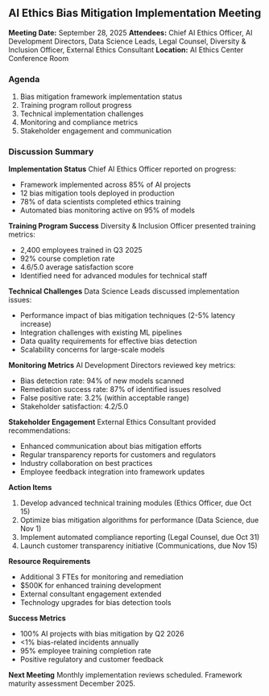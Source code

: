 ## AI Ethics Bias Mitigation Implementation Meeting

**Meeting Date:** September 28, 2025
**Attendees:** Chief AI Ethics Officer, AI Development Directors, Data Science Leads, Legal Counsel, Diversity & Inclusion Officer, External Ethics Consultant
**Location:** AI Ethics Center Conference Room

### Agenda
1. Bias mitigation framework implementation status
2. Training program rollout progress
3. Technical implementation challenges
4. Monitoring and compliance metrics
5. Stakeholder engagement and communication

### Discussion Summary

**Implementation Status**
Chief AI Ethics Officer reported on progress:
- Framework implemented across 85% of AI projects
- 12 bias mitigation tools deployed in production
- 78% of data scientists completed ethics training
- Automated bias monitoring active on 95% of models

**Training Program Success**
Diversity & Inclusion Officer presented training metrics:
- 2,400 employees trained in Q3 2025
- 92% course completion rate
- 4.6/5.0 average satisfaction score
- Identified need for advanced modules for technical staff

**Technical Challenges**
Data Science Leads discussed implementation issues:
- Performance impact of bias mitigation techniques (2-5% latency increase)
- Integration challenges with existing ML pipelines
- Data quality requirements for effective bias detection
- Scalability concerns for large-scale models

**Monitoring Metrics**
AI Development Directors reviewed key metrics:
- Bias detection rate: 94% of new models scanned
- Remediation success rate: 87% of identified issues resolved
- False positive rate: 3.2% (within acceptable range)
- Stakeholder satisfaction: 4.2/5.0

**Stakeholder Engagement**
External Ethics Consultant provided recommendations:
- Enhanced communication about bias mitigation efforts
- Regular transparency reports for customers and regulators
- Industry collaboration on best practices
- Employee feedback integration into framework updates

**Action Items**
1. Develop advanced technical training modules (Ethics Officer, due Oct 15)
2. Optimize bias mitigation algorithms for performance (Data Science, due Nov 1)
3. Implement automated compliance reporting (Legal Counsel, due Oct 31)
4. Launch customer transparency initiative (Communications, due Nov 15)

**Resource Requirements**
- Additional 3 FTEs for monitoring and remediation
- $500K for enhanced training development
- External consultant engagement extended
- Technology upgrades for bias detection tools

**Success Metrics**
- 100% AI projects with bias mitigation by Q2 2026
- <1% bias-related incidents annually
- 95% employee training completion rate
- Positive regulatory and customer feedback

**Next Meeting**
Monthly implementation reviews scheduled. Framework maturity assessment December 2025.
